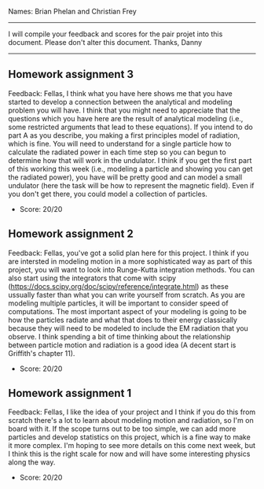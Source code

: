 Names: Brian Phelan and Christian Frey

------

I will compile your feedback and scores for the pair projet into this document. Please don't alter this document.
Thanks, Danny

------

## Homework assignment 3

Feedback: Fellas, I think what you have here shows me that you have started to develop a connection between the analytical and modeling problem you will have. I think that you might need to appreciate that the questions which you have here are the result of analytical modeling (i.e., some restricted arguments that lead to these equations). If you intend to do part A as you describe, you making a first principles model of radiation, which is fine. You will need to understand for a single particle how to calculate the radiated power in each time step so you can begun to determine how that will work in the undulator. I think if you get the first part of this working this week (i.e., modeling a particle and showing you can get the radiated power), you have will be pretty good and can model a small undulator (here the task will be how to represent the magnetic field). Even if you don't get there, you could model a collection of particles.

* Score: 20/20

## Homework assignment 2

Feedback: Fellas, you've got a solid plan here for this project. I think if you are intersted in modeling motion in a more sophisticated way as part of this project, you will want to look into Runge-Kutta integration methods. You can also start using the integrators that come with scipy (https://docs.scipy.org/doc/scipy/reference/integrate.html) as these ussually faster than what you can write yourself from scratch. As you are modeling multiple particles, it will be important to consider speed of computations. The most important aspect of your modeling is going to be how the particles radiate and what that does to their energy classically because they will need to be modeled to include the EM radiation that you observe. I think spending a bit of time thinking about the relationship between particle motion and radiation is a good idea (A decent start is Griffith's chapter 11).

* Score: 20/20

## Homework assignment 1

Feedback: Fellas, I like the idea of your project and I think if you do this from scratch there's a lot to learn about modeling motion and radiation, so I'm on board with it. If the scope turns out to be too simple, we can add more particles and develop statistics on this project, which is a fine way to make it more complex. I'm hoping to see more details on this come next week, but I think this is the right scale for now and will have some interesting physics along the way.

* Score: 20/20
